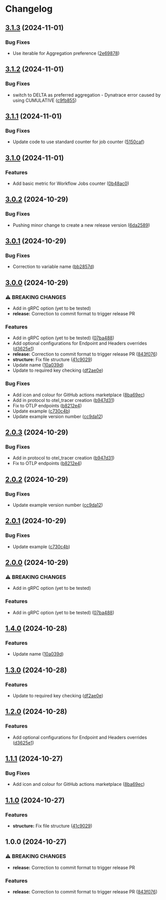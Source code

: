 # Changelog

## [3.1.3](https://github.com/StephenGoodall/OTLP-GitHubAction-Exporter/compare/v3.1.2...v3.1.3) (2024-11-01)


### Bug Fixes

* Use iterable for Aggregation preference ([2e69878](https://github.com/StephenGoodall/OTLP-GitHubAction-Exporter/commit/2e6987897abd7272b25e8abbb7492dd961bd9c4c))

## [3.1.2](https://github.com/StephenGoodall/OTLP-GitHubAction-Exporter/compare/v3.1.1...v3.1.2) (2024-11-01)


### Bug Fixes

* switch to DELTA as preferred aggregation - Dynatrace error caused by using CUMULATIVE ([c9fb855](https://github.com/StephenGoodall/OTLP-GitHubAction-Exporter/commit/c9fb855b4580b4debbb1304001600bce9d4d00a5))

## [3.1.1](https://github.com/StephenGoodall/OTLP-GitHubAction-Exporter/compare/v3.1.0...v3.1.1) (2024-11-01)


### Bug Fixes

* Update code to use standard counter for job counter ([5150caf](https://github.com/StephenGoodall/OTLP-GitHubAction-Exporter/commit/5150caf21cee898e8eaaee83e3b2186ca55f9b86))

## [3.1.0](https://github.com/StephenGoodall/OTLP-GitHubAction-Exporter/compare/v3.0.2...v3.1.0) (2024-11-01)


### Features

* Add basic metric for Workflow Jobs counter ([0b48ac0](https://github.com/StephenGoodall/OTLP-GitHubAction-Exporter/commit/0b48ac094342e6e689b2087e93dd68234b4c2116))

## [3.0.2](https://github.com/StephenGoodall/OTLP-GitHubAction-Exporter/compare/v3.0.1...v3.0.2) (2024-10-29)


### Bug Fixes

* Pushing minor change to create a new release version ([6da2589](https://github.com/StephenGoodall/OTLP-GitHubAction-Exporter/commit/6da258953909c608edc2b842248ca7a6448c1b2e))

## [3.0.1](https://github.com/StephenGoodall/OTLP-GitHubAction-Exporter/compare/v3.0.0...v3.0.1) (2024-10-29)


### Bug Fixes

* Correction to variable name ([bb2857d](https://github.com/StephenGoodall/OTLP-GitHubAction-Exporter/commit/bb2857dc8f35ebcdc9c4a944396beecebcbb7e5d))

## [3.0.0](https://github.com/StephenGoodall/OTLP-GitHubAction-Exporter/compare/v2.0.3...v3.0.0) (2024-10-29)


### ⚠ BREAKING CHANGES

* Add in gRPC option (yet to be tested)
* **release:** Correction to commit format to trigger release PR

### Features

* Add in gRPC option (yet to be tested) ([07ba488](https://github.com/StephenGoodall/OTLP-GitHubAction-Exporter/commit/07ba4885417ae711876e2522a79338f2209504c9))
* Add optional configurations for Endpoint and Headers overrides ([d3625e1](https://github.com/StephenGoodall/OTLP-GitHubAction-Exporter/commit/d3625e15f88685f732310a9ec9df80d28ec9cbe6))
* **release:** Correction to commit format to trigger release PR ([843f076](https://github.com/StephenGoodall/OTLP-GitHubAction-Exporter/commit/843f0763d7e35a95a8e595707bfe40f89be13d92))
* **structure:** Fix file structure ([41c9029](https://github.com/StephenGoodall/OTLP-GitHubAction-Exporter/commit/41c90291dc247d504f47776e7c05b3e7ccb17020))
* Update name ([10a039d](https://github.com/StephenGoodall/OTLP-GitHubAction-Exporter/commit/10a039d79a4ea381d6aa20e18d6c81a0804cceba))
* Update to required key checking ([df2ae0e](https://github.com/StephenGoodall/OTLP-GitHubAction-Exporter/commit/df2ae0eda966dddd086dbdf148879b8b11294e27))


### Bug Fixes

* Add icon and colour for GitHub actions marketplace ([8ba69ec](https://github.com/StephenGoodall/OTLP-GitHubAction-Exporter/commit/8ba69ec0c56e30adaf10c371d7ff80322ea42b85))
* Add in protocol to otel_tracer creation ([b947d31](https://github.com/StephenGoodall/OTLP-GitHubAction-Exporter/commit/b947d3116aca05c0644d545cc99a02cca416cc02))
* Fix to OTLP endpoints ([b8212e4](https://github.com/StephenGoodall/OTLP-GitHubAction-Exporter/commit/b8212e42288cad51aa5226f32a85dac4b4bfe677))
* Update example ([c730c4b](https://github.com/StephenGoodall/OTLP-GitHubAction-Exporter/commit/c730c4be81e3a8bc7d7618a9085f62aa18f9b8c9))
* Update example version number ([cc9da12](https://github.com/StephenGoodall/OTLP-GitHubAction-Exporter/commit/cc9da1264de2ecbebc32fddf01557a94737cba0f))

## [2.0.3](https://github.com/StephenGoodall/OTLP-GitHubAction-Exporter/compare/v2.0.2...v2.0.3) (2024-10-29)


### Bug Fixes

* Add in protocol to otel_tracer creation ([b947d31](https://github.com/StephenGoodall/OTLP-GitHubAction-Exporter/commit/b947d3116aca05c0644d545cc99a02cca416cc02))
* Fix to OTLP endpoints ([b8212e4](https://github.com/StephenGoodall/OTLP-GitHubAction-Exporter/commit/b8212e42288cad51aa5226f32a85dac4b4bfe677))

## [2.0.2](https://github.com/StephenGoodall/OTLP-GitHubAction-Exporter/compare/v2.0.1...v2.0.2) (2024-10-29)


### Bug Fixes

* Update example version number ([cc9da12](https://github.com/StephenGoodall/OTLP-GitHubAction-Exporter/commit/cc9da1264de2ecbebc32fddf01557a94737cba0f))

## [2.0.1](https://github.com/StephenGoodall/OTLP-GitHubAction-Exporter/compare/v2.0.0...v2.0.1) (2024-10-29)


### Bug Fixes

* Update example ([c730c4b](https://github.com/StephenGoodall/OTLP-GitHubAction-Exporter/commit/c730c4be81e3a8bc7d7618a9085f62aa18f9b8c9))

## [2.0.0](https://github.com/StephenGoodall/OTLP-GitHubAction-Exporter/compare/v1.4.0...v2.0.0) (2024-10-29)


### ⚠ BREAKING CHANGES

* Add in gRPC option (yet to be tested)

### Features

* Add in gRPC option (yet to be tested) ([07ba488](https://github.com/StephenGoodall/OTLP-GitHubAction-Exporter/commit/07ba4885417ae711876e2522a79338f2209504c9))

## [1.4.0](https://github.com/StephenGoodall/OTLP-GitHubAction-Exporter/compare/v1.3.0...v1.4.0) (2024-10-28)


### Features

* Update name ([10a039d](https://github.com/StephenGoodall/OTLP-GitHubAction-Exporter/commit/10a039d79a4ea381d6aa20e18d6c81a0804cceba))

## [1.3.0](https://github.com/StephenGoodall/Dynatrace-GitHubAction-Exporter/compare/v1.2.0...v1.3.0) (2024-10-28)


### Features

* Update to required key checking ([df2ae0e](https://github.com/StephenGoodall/Dynatrace-GitHubAction-Exporter/commit/df2ae0eda966dddd086dbdf148879b8b11294e27))

## [1.2.0](https://github.com/StephenGoodall/Dynatrace-GitHubAction-Exporter/compare/v1.1.1...v1.2.0) (2024-10-28)


### Features

* Add optional configurations for Endpoint and Headers overrides ([d3625e1](https://github.com/StephenGoodall/Dynatrace-GitHubAction-Exporter/commit/d3625e15f88685f732310a9ec9df80d28ec9cbe6))

## [1.1.1](https://github.com/StephenGoodall/Dynatrace-GitHubAction-Exporter/compare/v1.1.0...v1.1.1) (2024-10-27)


### Bug Fixes

* Add icon and colour for GitHub actions marketplace ([8ba69ec](https://github.com/StephenGoodall/Dynatrace-GitHubAction-Exporter/commit/8ba69ec0c56e30adaf10c371d7ff80322ea42b85))

## [1.1.0](https://github.com/StephenGoodall/Dynatrace-GitHubAction-Exporter/compare/v1.0.0...v1.1.0) (2024-10-27)


### Features

* **structure:** Fix file structure ([41c9029](https://github.com/StephenGoodall/Dynatrace-GitHubAction-Exporter/commit/41c90291dc247d504f47776e7c05b3e7ccb17020))

## 1.0.0 (2024-10-27)


### ⚠ BREAKING CHANGES

* **release:** Correction to commit format to trigger release PR

### Features

* **release:** Correction to commit format to trigger release PR ([843f076](https://github.com/StephenGoodall/Dynatrace-GitHubAction-Exporter/commit/843f0763d7e35a95a8e595707bfe40f89be13d92))
